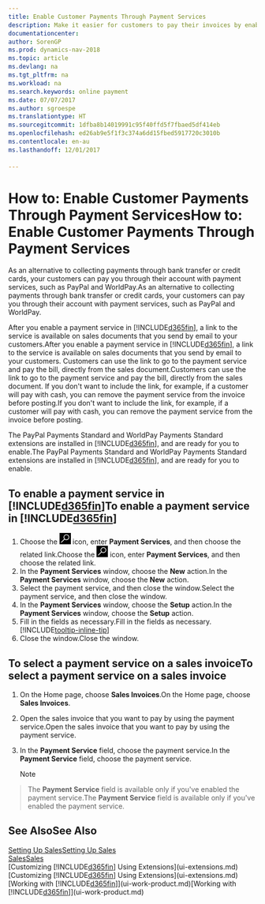 ```yaml
---
title: Enable Customer Payments Through Payment Services
description: Make it easier for customers to pay their invoices by enabling payment services.
documentationcenter: 
author: SorenGP
ms.prod: dynamics-nav-2018
ms.topic: article
ms.devlang: na
ms.tgt_pltfrm: na
ms.workload: na
ms.search.keywords: online payment
ms.date: 07/07/2017
ms.author: sgroespe
ms.translationtype: HT
ms.sourcegitcommit: 1dfba8b14019991c95f40ffd5f7fbaed5df414eb
ms.openlocfilehash: ed26ab9e5f1f3c374a6dd15fbed5917720c3010b
ms.contentlocale: en-au
ms.lasthandoff: 12/01/2017

---
```

# <a name="how-to-enable-customer-payments-through-payment-services"></a><span data-ttu-id="b0f9e-103">How to: Enable Customer Payments Through Payment Services</span><span class="sxs-lookup"><span data-stu-id="b0f9e-103">How to: Enable Customer Payments Through Payment Services</span></span>
<span data-ttu-id="b0f9e-104">As an alternative to collecting payments through bank transfer or credit cards, your customers can pay you through their account with payment services, such as PayPal and WorldPay.</span><span class="sxs-lookup"><span data-stu-id="b0f9e-104">As an alternative to collecting payments through bank transfer or credit cards, your customers can pay you through their account with payment services, such as PayPal and WorldPay.</span></span>  

<span data-ttu-id="b0f9e-105">After you enable a payment service in [!INCLUDE[d365fin](includes/d365fin_md.md)], a link to the service is available on sales documents that you send by email to your customers.</span><span class="sxs-lookup"><span data-stu-id="b0f9e-105">After you enable a payment service in [!INCLUDE[d365fin](includes/d365fin_md.md)], a link to the service is available on sales documents that you send by email to your customers.</span></span> <span data-ttu-id="b0f9e-106">Customers can use the link to go to the payment service and pay the bill, directly from the sales document.</span><span class="sxs-lookup"><span data-stu-id="b0f9e-106">Customers can use the link to go to the payment service and pay the bill, directly from the sales document.</span></span> <span data-ttu-id="b0f9e-107">If you don't want to include the link, for example, if a customer will pay with cash, you can remove the payment service from the invoice before posting.</span><span class="sxs-lookup"><span data-stu-id="b0f9e-107">If you don't want to include the link, for example, if a customer will pay with cash, you can remove the payment service from the invoice before posting.</span></span>  

<span data-ttu-id="b0f9e-108">The PayPal Payments Standard and WorldPay Payments Standard extensions are installed in [!INCLUDE[d365fin](includes/d365fin_md.md)], and are ready for you to enable.</span><span class="sxs-lookup"><span data-stu-id="b0f9e-108">The PayPal Payments Standard and WorldPay Payments Standard extensions are installed in [!INCLUDE[d365fin](includes/d365fin_md.md)], and are ready for you to enable.</span></span>  

## <a name="to-enable-a-payment-service-in-included365finincludesd365finmdmd"></a><span data-ttu-id="b0f9e-109">To enable a payment service in [!INCLUDE[d365fin](includes/d365fin_md.md)]</span><span class="sxs-lookup"><span data-stu-id="b0f9e-109">To enable a payment service in [!INCLUDE[d365fin](includes/d365fin_md.md)]</span></span>
1. <span data-ttu-id="b0f9e-110">Choose the ![Search for Page or Report](media/ui-search/search_small.png "Search for Page or Report icon") icon, enter **Payment Services**, and then choose the related link.</span><span class="sxs-lookup"><span data-stu-id="b0f9e-110">Choose the ![Search for Page or Report](media/ui-search/search_small.png "Search for Page or Report icon") icon, enter **Payment Services**, and then choose the related link.</span></span>  
2. <span data-ttu-id="b0f9e-111">In the **Payment Services** window, choose the **New** action.</span><span class="sxs-lookup"><span data-stu-id="b0f9e-111">In the **Payment Services** window, choose the **New** action.</span></span>  
3. <span data-ttu-id="b0f9e-112">Select the payment service, and then close the window.</span><span class="sxs-lookup"><span data-stu-id="b0f9e-112">Select the payment service, and then close the window.</span></span>  
4. <span data-ttu-id="b0f9e-113">In the **Payment Services** window, choose the **Setup** action.</span><span class="sxs-lookup"><span data-stu-id="b0f9e-113">In the **Payment Services** window, choose the **Setup** action.</span></span>  
5. <span data-ttu-id="b0f9e-114">Fill in the fields as necessary.</span><span class="sxs-lookup"><span data-stu-id="b0f9e-114">Fill in the fields as necessary.</span></span> [!INCLUDE[tooltip-inline-tip](includes/tooltip-inline-tip_md.md)]  
6. <span data-ttu-id="b0f9e-115">Close the window.</span><span class="sxs-lookup"><span data-stu-id="b0f9e-115">Close the window.</span></span>  

## <a name="to-select-a-payment-service-on-a-sales-invoice"></a><span data-ttu-id="b0f9e-116">To select a payment service on a sales invoice</span><span class="sxs-lookup"><span data-stu-id="b0f9e-116">To select a payment service on a sales invoice</span></span>
1. <span data-ttu-id="b0f9e-117">On the Home page, choose **Sales Invoices**.</span><span class="sxs-lookup"><span data-stu-id="b0f9e-117">On the Home page, choose **Sales Invoices**.</span></span>  
2. <span data-ttu-id="b0f9e-118">Open the sales invoice that you want to pay by using the payment service.</span><span class="sxs-lookup"><span data-stu-id="b0f9e-118">Open the sales invoice that you want to pay by using the payment service.</span></span>  
3. <span data-ttu-id="b0f9e-119">In the **Payment Service** field, choose the payment service.</span><span class="sxs-lookup"><span data-stu-id="b0f9e-119">In the **Payment Service** field, choose the payment service.</span></span>  

    > [!NOTE]  
>   <span data-ttu-id="b0f9e-120">The **Payment Service** field is available only if you've enabled the payment service.</span><span class="sxs-lookup"><span data-stu-id="b0f9e-120">The **Payment Service** field is available only if you've enabled the payment service.</span></span>  

## <a name="see-also"></a><span data-ttu-id="b0f9e-121">See Also</span><span class="sxs-lookup"><span data-stu-id="b0f9e-121">See Also</span></span>  
[<span data-ttu-id="b0f9e-122">Setting Up Sales</span><span class="sxs-lookup"><span data-stu-id="b0f9e-122">Setting Up Sales</span></span>](sales-setup-sales.md)  
[<span data-ttu-id="b0f9e-123">Sales</span><span class="sxs-lookup"><span data-stu-id="b0f9e-123">Sales</span></span>](sales-manage-sales.md)  
<span data-ttu-id="b0f9e-124">[Customizing [!INCLUDE[d365fin](includes/d365fin_md.md)] Using Extensions](ui-extensions.md)</span><span class="sxs-lookup"><span data-stu-id="b0f9e-124">[Customizing [!INCLUDE[d365fin](includes/d365fin_md.md)] Using Extensions](ui-extensions.md)</span></span>  
<span data-ttu-id="b0f9e-125">[Working with [!INCLUDE[d365fin](includes/d365fin_md.md)]](ui-work-product.md)</span><span class="sxs-lookup"><span data-stu-id="b0f9e-125">[Working with [!INCLUDE[d365fin](includes/d365fin_md.md)]](ui-work-product.md)</span></span>  

